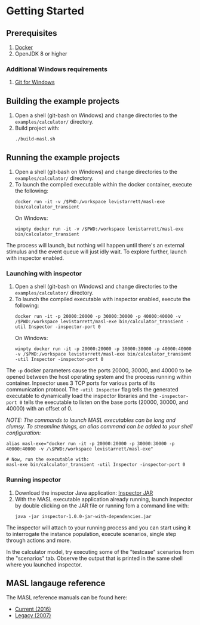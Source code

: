# Getting Started

## Prerequisites

1. [Docker](https://docs.docker.com/get-docker/)
2. OpenJDK 8 or higher

### Additional Windows requirements

1. [Git for Windows](https://gitforwindows.org/)

## Building the example projects

1. Open a shell (git-bash on Windows) and change directories to the
   `examples/calculator/` directory. 
2. Build project with:
   ```
   ./build-masl.sh
   ```

## Running the example projects

1. Open a shell (git-bash on Windows) and change directories to the
   `examples/calculator/` directory. 
2. To launch the compiled executable within the docker container, execute the
   following:
   ```
   docker run -it -v /$PWD:/workspace levistarrett/masl-exe bin/calculator_transient
   ```
   On Windows:
   ```
   winpty docker run -it -v /$PWD:/workspace levistarrett/masl-exe bin/calculator_transient
   ```

The process will launch, but nothing will happen until there's an external
stimulus and the event queue will just idly wait.  To explore further, launch
with inspector enabled.

### Launching with inspector

1. Open a shell (git-bash on Windows) and change directories to the
   `examples/calculator/` directory. 
2. To launch the compiled executable with inspector enabled, execute the following:
   ```
   docker run -it -p 20000:20000 -p 30000:30000 -p 40000:40000 -v /$PWD:/workspace levistarrett/masl-exe bin/calculator_transient -util Inspector -inspector-port 0
   ```
   On Windows:
   ```
   winpty docker run -it -p 20000:20000 -p 30000:30000 -p 40000:40000 -v /$PWD:/workspace levistarrett/masl-exe bin/calculator_transient -util Inspector -inspector-port 0
   ```

The `-p` docker parameters cause the ports 20000, 30000, and 40000 to be opened
between the host operating system and the process running within container.
Inpsector uses 3 TCP ports for various parts of its communication protocol. The
`-util Inspector` flag tells the generated executable to dynamically load the
inspector libraries and the `-inspector-port 0` tells the executable to listen
on the base ports (20000, 30000, and 40000) with an offset of 0.

_NOTE: The commands to launch MASL executables can be long and clumsy. To streamline things, an alias command can be added to your shell configuration:_

```
alias masl-exe="docker run -it -p 20000:20000 -p 30000:30000 -p 40000:40000 -v /\$PWD:/workspace levistarrett/masl-exe"

# Now, run the executable with:
masl-exe bin/calculator_transient -util Inspector -inspector-port 0
```

### Running inspector

1. Download the inspector Java application: [Inspector JAR](https://1f-outgoing.s3.amazonaws.com/inspector/inspector-1.0.0-jar-with-dependencies.jar)
2. With the MASL executable application already running, launch inspector by
   double clicking on the JAR file or running fom a command line with:
   ```
   java -jar inspector-1.0.0-jar-with-dependencies.jar
   ```

The inspector will attach to your running process and you can start using it to
interrogate the instance population, execute scenarios, single step through
actions and more.

In the calculator model, try executing some of the "testcase" scenarios from
the "scenarios" tab. Observe the output that is printed in the same shell where
you launched inspector.

## MASL langauge reference

The MASL reference manuals can be found here:
- [Current (2016)](https://raw.githubusercontent.com/xtuml/bridgepoint/master/src/org.xtuml.bp.doc/Reference/MASL/LanguageReference/current/maslrefman.pdf)
- [Legacy (2007)](https://raw.githubusercontent.com/xtuml/bridgepoint/master/src/org.xtuml.bp.doc/Reference/MASL/LanguageReference/legacy/maslrefman.pdf)

